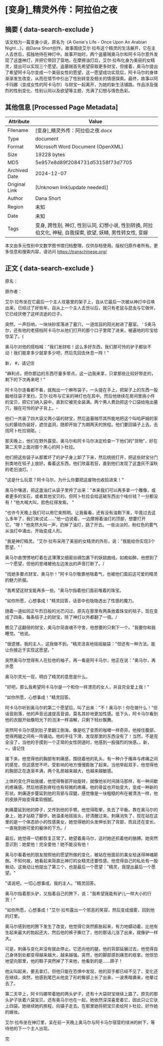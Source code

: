 # [变身]_精灵外传：阿拉伯之夜



## 摘要  { data-search-exclude }

<!-- tcd_abstract -->
该文档为一篇变身小说，原名为《A Genie's Life - Once Upon An Arabian Night...》，由Dana Short创作。故事围绕艾尔·拉布这个精灵的生活展开，它在主人去世后，孤独地待在神灯中。故事开始时，两个盗墓贼奥马尔和阿卡马尔意外发现了这盏神灯，并把它带回了营地。在摩擦油灯后，艾尔·拉布化身为美丽的女精灵，提出可以实现三个愿望。盗墓贼首先希望获取更多财宝，但接着，奥马尔提出了希望阿卡马尔变成一个美丽女性的愿望，这一愿望成功实现后，阿卡马尔的身体渐渐发生改变，从而在情节中引出了性别转变及相关的情感探索。最终，故事以阿卡玛娜（变成女性的阿卡马尔）与财宝一起离开，为她的新生活铺路。作品涉及强烈的性别变化、性别认同以及欲望等主题，充满了幻想与情色色彩。

<!-- tcd_abstract_end -->

## 其他信息 [Processed Page Metadata]

| Attribute       | Value                                  |
|-----------------|----------------------------------------|
| Filename        | [变身]_精灵外传：阿拉伯之夜.docx                             |
| Type            | document                                 |
| Format          | Microsoft Word Document (OpenXML)                               |
| Size            | 19228 bytes                           |
| MD5             | 5e957e8d89f2084731d53158f73d7705                                  |
| Archived Date   | 2024-12-07                             |
| Original Link   | [Unknown link(update needed)]                         |
| Author          | Dana Short                               |
| Region          | 未知                               |
| Date            | 未知                                 |
| Tags            | 变身, 跨性别, 神灯, 性别认同, 幻想小说, 性别转换, 阿拉伯文化, 神秘, 自我探索, 欲望, 妖精, 男性转女性, 变嫁                                 |

本文由多元性别中文数字图书馆归档整理，仅供存档使用。版权归原作者所有。更多信息和搜索内容，请访问 <https://transchinese.org/>


## 正文 { data-search-exclude }

<!-- tcd_main_text -->
原名：

原作者：

艾尔·拉布坐在它最后一个主人坟墓里的架子上，自从它最后一次被从神灯中召唤出来，已经过了好些年。自从上一个主人去世以后，就只有老鼠与昆虫与它做伴，它已经厌倦了这样流逝的日子。

突然，一声巨响，一块块砂浆落进了墓穴，一道炫目的阳光射进了墓室。 ' S奥马尔，还有他的老搭档阿卡马尔从他们打开的那个口子里爬了进来，被遍地的珍宝给惊呆了。(

奥马尔对他的搭档喊："我们发财啦！这么多好东西，我们那可怜的驴子都驮不动！我们能拿多少就拿多少吧，然后先回去休息一阵！"

新， #，请记住

"麻利点，把你那边的东西尽量多带点，这一边我来拿，只拿那些比较好带走的，剩下的下次再来吧！"

阿卡马尔连看都不看，就掏出一个麻布袋子，一头提在手上，把架子上的东西一股脑地往袋子里扫，艾尔·拉布与它呆的神灯也在其中。然后他继续在房间里挑小件的宝贝，把它们纳入袋中，直到它被完全装满。两个男人费劲把这个口袋给拖出墓穴，捆在可怜的驴子背上。-

他们一共装了四大袋又两小袋的财宝，然后盗墓贼尽其所能地把这个叫哈萨姆的家伙的墓给伪装好，遮住盗洞，随即开始了为期两天的旅程。他们要回镇子上去，去找阿卜杜拉销赃。;

那天晚上，他们在野外露营。奥马尔和阿卡马尔决定检查一下他们的"货物"，好在第二天早上面对那个黑心的阿卜杜拉。

他们把这些袋子从那累坏了的驴子身上卸了下来，然后统统打开，把这些财宝分门别类地在毯子上放好。看着这东西，他们欣喜若狂，直到他们发现了这盏灰不溜秋的老旧油灯。:

"这是什么玩意？阿卡马尔，为什么你要把这废物也收拾进来！"

奥马尔嚷道，把这盏油灯从袋子里拎了出来："本来我们可以再多拿一个雕像，或者更多的宝石，或者其他宝贝的。但阿卜杜拉会给这破东西出个啥价钱？一分都没有！"他大喊大叫，脸色红得发紫。 "

"也许今天晚上我们可以用它来照明。让我看看，还有没有油剩下来，毕竟过去这么多年了，我们来试试......"他一边说着，一边摩擦着油灯的顶部，想要打开它。"呀！"他突然大叫一声，扔掉了油灯，跳了开去。一些淡淡的，粉红色的雾气从油灯中涌出，开始变成人形。

"我是神灯精灵。"艾尔·拉布采用了美丽的女精灵的外形，说："我能给你实现3个愿望。" '

奥马尔直愣愣地盯着在这薄薄又细密丝绸包裹下的妖娆曲线，如痴如醉。他想到了一个愿望，但他的思绪被他左边发出的声音打断了。/

"找她多要点财宝，奥马尔！"阿卡马尔敬畏地喘着气，也被他们面前这可爱的精灵的魅力折服。

"我希望这财宝能再多一些。"奥马尔指着他们面前堆着的珠宝。

"如你所愿，心想事成！"精灵回答，话音中也隐隐透出了性感的魔力。

随着一道如同正午烈日般的光芒闪过，原先在那里有两条放着珠宝的毯子，现在变成了四条，每条毯子上的财宝，除了神灯以外都翻了一倍。/

瞧见了这翻倍的财宝，奥马尔简直魂不守舍，他想要的只剩下一个。"我要你和我睡觉。"他说。

"很遗憾，我的主人，这我做不到。"精灵沮丧地摇摇脑袋："但还有一种方法，能让你接近于实现这愿望。"

突然奥马尔觉得有人在拉他的袖子，再一看是阿卡马尔，他正在说："奥马尔，再许愿

奥马尔灵光一现，明白了精灵的意思是什么。

"好吧，那么我希望阿卡马尔是一个和你一样漂亮的女人，并且完全爱上我！"

"如你所愿，心想事成！"精灵回答。

阿卡马尔听到奥马尔的第二个愿望后，叫了出来："不！奥马尔！你在做什么！"但话音刚落，他的声音迅速提高音调，莫名其妙地更加性感。低下头，阿卡马尔看到他的衣服开始像阳光下的泡沫一样溶解，只剩下轻纱飘舞。

突然阿卡马尔感到肚子里翻江倒海，像是吃了变质的咖喱一样奇异。他按住腹部，觉得两腿之间有一阵骚动。他的手往下滑，发现那里的东西没有了！当然，不是完全没了，当他的手摸到一个正常的女性阴道时，他感到一股强烈的快感。，新， ~，请记住

接下来，他觉得他的胸部有刺痛感，围绕着他的乳头，有一种介于瘙痒与疼痛之间的感觉，但这感觉不坏。受影响的地方慢慢膨胀了起来。当他举起双手，他觉得他的胸部正在逐渐丰满，两个乳房越来越大，也越来越敏感。

上体的变化开始放缓，他觉得臀部开始旋转，就像他长时间骑马那样，有一种间歇的疼痛感。然后他感到脊柱也有轻微的疼痛，他的骨盆也开始变大，变成一种新的形状。刺痛逐步蔓延到他的背部与双腿，感觉像是一块粗糙的布在被清洗一样，他的皮肤开始变得柔软细腻。

刺痛蔓延到他的脖子，又传到他的手臂。他觉得眩晕，失去了平衡。靠在奥马尔的身上，她才站稳了脚步。她温柔地摇摇头，好清醒过来。刺痛消失了，现在站在这里的是一个体态娇小的性感美女，她觉得她的头发伸长到了背部，而且还在变长，一直拖到她可爱的躯体的下方。/

最后，她觉得一切都恢复正常了。她望着奥马尔，这时她还抓着他的胳膊。她突然意识到：她爱他！完全爱他！她不能没有他！

奥马尔看着他的朋友按照他的愿望所做的变化，被站在他面前的美女给迷得神魂颠倒。不知何故，她看起来简直比神灯的女精灵还要性感。他觉得自己的私处有一股耸动，这耸动让他提出了第三个，也是最后一个愿望："精灵，我提出最后一个愿望。"

"请说吧，一切心想事成，我的主人。"精灵回答。

奥马尔指着那头驴，又指着自己的胯下，说："我希望我能有驴儿一样大小的行货！"

"如你所愿，心想事成！"艾尔·拉布露出一个邪恶的笑容，然后变成烟雾，回到他的灯里。

奥马尔感到他的胯下发生了改变，他觉得它突然膨胀起来，有力地蠕动着，比他有生起来最大的勃起还大、然后他的裤子撕烂了，他的那话儿涨了出来，就像驴一样大。

可是，刺痛与变化并没有就此停止。它还向他的腿，他的背部延展过去，他觉得自己身体到处都变得越来越大，越来越强。突然，他的脚部感到痛苦的痉挛。他惊恐地望向那里，他的鞋子突然掉了下来他，他看到的是......蹄子！

他尖叫起来，要去拿灯。但他只能在恐惧中发现，他的双手都已经不见了，变化还在继续，突然，他感到尾巴从他变了形的臀部上长了出来，一波黑暗袭来，他晕过去了。

第二天早上，阿卡玛娜带着她的两头驴子，还有十大袋财宝继续上路了。原先的那头驴子驮着六袋宝贝。还有奥马尔也在一起，她依然深深喜爱着它，因此只让它驮上四袋。她继续她的旅程，向镇子走去。在那里她将把宝贝卖给阿卜杜拉，好作她的嫁妆。

艾尔·拉布坐在神灯里，呆在前一天晚上奥马尔与阿卡马尔宿营的绿洲的树下，等待他的下一个主人出现。

完
<!-- tcd_main_text_end -->

